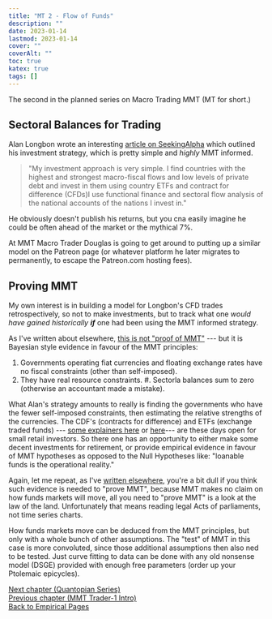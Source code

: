 ```yaml
---
title: "MT 2 - Flow of Funds"
description: ""
date: 2023-01-14
lastmod: 2023-01-14
cover: ""
coverAlt: ""
toc: true
katex: true
tags: []
---
```


The second in the planned series on Macro Trading MMT (MT for short.)

## Sectoral Balances for Trading

Alan Longbon wrote an interesting [article on SeekingAlpha](https://seekingalpha.com/article/4569870-the-white-house-fed-inflation-and-flow-of-funds-for-january-2023) 
which outlined his investment strategy, which is pretty simple and *highly* MMT informed.

> "My investment approach is very simple. I find countries with the highest and 
strongest macro-fiscal flows and low levels of private debt and invest in them using 
country ETFs and contract for difference (CFDs)I use functional finance and sectoral 
flow analysis of the national accounts of the nations I invest in."

He obviously doesn't publish his returns, but you cna easily imagine he could be often ahead of the market or the mythical 7%.

At MMT Macro Trader Douglas is going to get around to putting up a similar model on 
the Patreon page (or whatever platform he later migrates to permanently, to escape 
the Patreon.com hosting fees).

## Proving MMT

My own interest is in building a model for Longbon's CFD trades retrospectively, 
so not to make investments, but to track what one *would have gained historically* 
**_if_** one had been using the MMT informed strategy.

As I've written about elsewhere, [this is not "proof of MMT"](/ohanga-pai/blog/10_proof_of_x/) --- but it is Bayesian style evidence in favour of the MMT principles:

1. Governments operating fiat currencies and floating exchange rates have no fiscal constraints (other than self-imposed).
2. They have real resource constraints.
#. Sectorla balances sum to zero (otherwise an accountant made a mistake).

What Alan's strategy amounts to really is finding the governments who have the fewer 
self-imposed constraints, then estimating the relative strengths of the currencies. 
The CDF's (contracts for difference) and ETFs (exchange traded funds) --- 
[some explainers here](https://www.cmcmarkets.com/en/trading-guides/cfd-vs-etf) or [here](http://investpost.org/stocks/what-s-the-difference-between-an-etf-and-a-cfd/)--- are 
these days open for small retail investors. So there one has an opportunity to either 
make some decent investments for retirement, or provide empirical evidence in favour 
of MMT hypotheses as opposed to the Null Hypotheses like: "loanable funds is the 
operational reality."

Again, let me repeat, as I've [written elsewhere](/ohanga-pai/blog/10_proof_of_x/), 
you're a bit dull if you think such evidence is needed to "prove MMT", because MMT 
makes no claim on how funds markets will move, all you need to "prove MMT" is a look 
at the law of the land. Unfortunately that means reading legal Acts of parliaments, 
not time series charts.

How funds markets move can be deduced from the MMT principles, but only with a whole 
bunch of other assumptions.
The "test" of MMT in this case is more convoluted, since those additional assumptions 
then also ned to be tested. Just curve fitting to data can be done with any old 
nonsense model (DSGE) provided with enough free parameters (order up your Ptolemaic 
epicycles).

[Next chapter (Quantopian Series)](../999_1_quantopian_phacks)   
[Previous chapter (MMT Trader-1 Intro)](../99_1_macro_trader)  
[Back to Empirical Pages](../)
